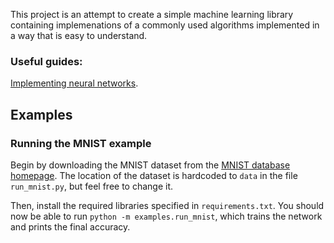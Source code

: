 This project is an attempt to create a simple machine learning library
containing implemenations of a commonly used algorithms implemented in
a way that is easy to understand.


### Useful guides:
[Implementing neural networks](https://peterroelants.github.io/posts/neural_network_implementation_part01/).

## Examples

### Running the MNIST example
Begin by downloading the MNIST dataset from the [MNIST database
homepage](http://yann.lecun.com/exdb/mnist/). The location of the dataset is
hardcoded to `data` in the file `run_mnist.py`, but feel free to change it.

Then, install the required libraries specified in `requirements.txt`.
You should now be able to run `python -m examples.run_mnist`, which trains the network
and prints the final accuracy.
